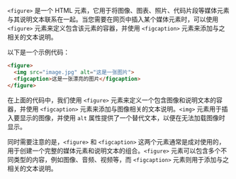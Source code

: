 `<figure>` 是一个 HTML 元素，它用于将图像、图表、照片、代码片段等媒体元素与其说明文本联系在一起。当您需要在网页中插入某个媒体元素时，可以使用 `<figure>` 元素来定义包含该元素的容器，并使用 `<figcaption>` 元素来添加与之相关的文本说明。

以下是一个示例代码：

```html
<figure>
  <img src="image.jpg" alt="这是一张图片">
  <figcaption>这是一张漂亮的图片</figcaption>
</figure>
```

在上面的代码中，我们使用 `<figure>` 元素来定义一个包含图像和说明文本的容器，并使用 `<figcaption>` 元素来添加与图像相关的文本说明。`<img>` 元素用于插入要显示的图像，并使用 `alt` 属性提供了一个替代文本，以便在无法加载图像时显示。

同时需要注意的是，`<figure>` 和 `<figcaption>` 这两个元素通常是成对使用的，用于创建一个完整的媒体元素和说明文本的组合。`<figure>` 元素可以包含多个不同类型的内容，例如图像、音频、视频等，而 `<figcaption>` 元素则用于添加与之相关的文本说明。